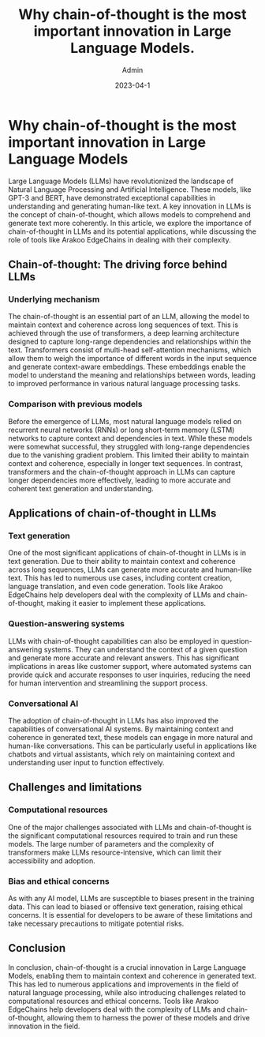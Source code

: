 ﻿---
title: Why chain-of-thought is the most important innovation in Large Language Models.
date: 2023-04-1
author: Admin
excerpt: A key innovation in LLMs is the concept of chain-of-thought, which allows models to comprehend and generate text more coherently
layout: post
permalink: /chain-of-thought-llm
image: images/chain.jpeg
category:
  - LLM
tags:
  -
---


# Why chain-of-thought is the most important innovation in Large Language Models

Large Language Models (LLMs) have revolutionized the landscape of Natural Language Processing and Artificial Intelligence. These models, like GPT-3 and BERT, have demonstrated exceptional capabilities in understanding and generating human-like text. A key innovation in LLMs is the concept of chain-of-thought, which allows models to comprehend and generate text more coherently. In this article, we explore the importance of chain-of-thought in LLMs and its potential applications, while discussing the role of tools like Arakoo EdgeChains in dealing with their complexity.

## Chain-of-thought: The driving force behind LLMs

### Underlying mechanism

The chain-of-thought is an essential part of an LLM, allowing the model to maintain context and coherence across long sequences of text. This is achieved through the use of transformers, a deep learning architecture designed to capture long-range dependencies and relationships within the text. Transformers consist of multi-head self-attention mechanisms, which allow them to weigh the importance of different words in the input sequence and generate context-aware embeddings. These embeddings enable the model to understand the meaning and relationships between words, leading to improved performance in various natural language processing tasks.

### Comparison with previous models

Before the emergence of LLMs, most natural language models relied on recurrent neural networks (RNNs) or long short-term memory (LSTM) networks to capture context and dependencies in text. While these models were somewhat successful, they struggled with long-range dependencies due to the vanishing gradient problem. This limited their ability to maintain context and coherence, especially in longer text sequences. In contrast, transformers and the chain-of-thought approach in LLMs can capture longer dependencies more effectively, leading to more accurate and coherent text generation and understanding.

## Applications of chain-of-thought in LLMs

### Text generation

One of the most significant applications of chain-of-thought in LLMs is in text generation. Due to their ability to maintain context and coherence across long sequences, LLMs can generate more accurate and human-like text. This has led to numerous use cases, including content creation, language translation, and even code generation. Tools like Arakoo EdgeChains help developers deal with the complexity of LLMs and chain-of-thought, making it easier to implement these applications.

### Question-answering systems

LLMs with chain-of-thought capabilities can also be employed in question-answering systems. They can understand the context of a given question and generate more accurate and relevant answers. This has significant implications in areas like customer support, where automated systems can provide quick and accurate responses to user inquiries, reducing the need for human intervention and streamlining the support process.

### Conversational AI

The adoption of chain-of-thought in LLMs has also improved the capabilities of conversational AI systems. By maintaining context and coherence in generated text, these models can engage in more natural and human-like conversations. This can be particularly useful in applications like chatbots and virtual assistants, which rely on maintaining context and understanding user input to function effectively.

## Challenges and limitations

### Computational resources

One of the major challenges associated with LLMs and chain-of-thought is the significant computational resources required to train and run these models. The large number of parameters and the complexity of transformers make LLMs resource-intensive, which can limit their accessibility and adoption.

### Bias and ethical concerns

As with any AI model, LLMs are susceptible to biases present in the training data. This can lead to biased or offensive text generation, raising ethical concerns. It is essential for developers to be aware of these limitations and take necessary precautions to mitigate potential risks.

## Conclusion

In conclusion, chain-of-thought is a crucial innovation in Large Language Models, enabling them to maintain context and coherence in generated text. This has led to numerous applications and improvements in the field of natural language processing, while also introducing challenges related to computational resources and ethical concerns. Tools like Arakoo EdgeChains help developers deal with the complexity of LLMs and chain-of-thought, allowing them to harness the power of these models and drive innovation in the field.
